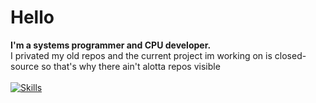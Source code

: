 <h1 align="left">Hello</h1>

**I'm a systems programmer and CPU developer.<br>**
I privated my old repos and the current project im working on is closed-source
so that's why there ain't alotta repos visible
<br><br>
  <a href="https://skillicons.dev">
    <img src="https://skillicons.dev/icons?i=windows,arch,c,visualstudio&theme=dark" alt="Skills" />
  </a>
